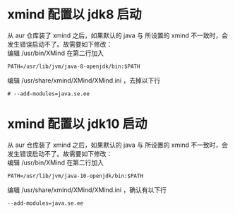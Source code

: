 
# xmind 配置以 jdk8 启动
从 aur 仓库装了 xmind 之后，如果默认的 java 与 所设置的 xmind 不一致时，会发生错误启动不了。故需要如下修改：  
编辑 /usr/bin/XMind
在第二行加入
```
PATH=/usr/lib/jvm/java-8-openjdk/bin:$PATH
```
编辑 /usr/share/xmind/XMind/XMind.ini ，去掉以下行
```
# --add-modules=java.se.ee
```


# xmind 配置以 jdk10 启动
从 aur 仓库装了 xmind 之后，如果默认的 java 与 所设置的 xmind 不一致时，会发生错误启动不了。故需要如下修改：  
编辑 /usr/bin/XMind
在第二行加入
```
PATH=/usr/lib/jvm/java-10-openjdk/bin:$PATH
```
编辑 /usr/share/xmind/XMind/XMind.ini ，确认有以下行
```
--add-modules=java.se.ee
```


